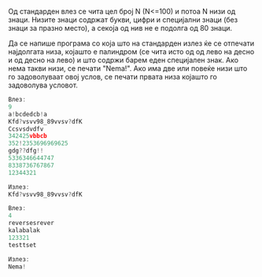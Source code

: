 Од стандарден влез се чита цел број N (N<=100) и потоа N низи од знаци. Низите знаци содржат букви, цифри и специјални
знаци (без знаци за празно место), а секоја од нив не е подолга од 80 знаци.

Да се напише програма со која што на стандарден излез ќе се отпечати најдолгата низа, којашто е палиндром (се чита исто
од
од лево на десно и од десно на лево) и што содржи барем еден специјален знак. Ако нема такви низи, се печати "Nema!".
Ако има две или повеќе низи што го задоволуваат овој услов, се печати првата низа којашто го задоволува условот.

```C++
Влез:
9
a!bcdedcb!a
Kfd?vsvv98_89vvsv?dfK
Ccsvsdvdfv
342425vbbcb
352!2353696969625
gdg??dfg!!
5336346644747
8338736767867
12344321

Излез:
Kfd?vsvv98_89vvsv?dfK
```

```C++
Влез:
4
reversesrever
kalabalak
123321
testtset

Излез:
Nema!
```